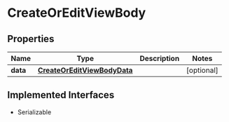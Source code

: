 

# CreateOrEditViewBody


## Properties

Name | Type | Description | Notes
------------ | ------------- | ------------- | -------------
**data** | [**CreateOrEditViewBodyData**](CreateOrEditViewBodyData.md) |  |  [optional]


## Implemented Interfaces

* Serializable


